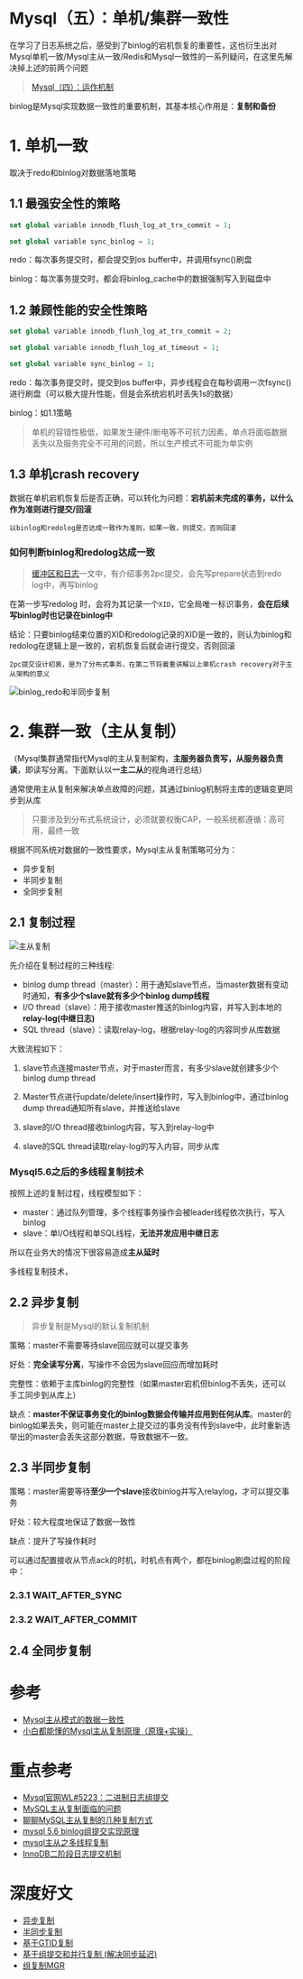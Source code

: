 # Mysql（五）：单机/集群一致性

在学习了日志系统之后，感受到了binlog的宕机恢复的重要性，这也衍生出对Mysql单机一致/Mysql主从一致/Redis和Mysql一致性的一系列疑问，在这里先解决掉上述的前两个问题

> [Mysql（四）：运作机制](https://asea-cch.life/achrives/)

binlog是Mysql实现数据一致性的重要机制，其基本核心作用是：**复制和备份**

# **1. 单机一致**

取决于redo和binlog对数据落地策略

## **1.1 最强安全性的策略**

```sql
set global variable innodb_flush_log_at_trx_commit = 1;

set global variable sync_binlog = 1;
```

redo：每次事务提交时，都会提交到os buffer中，并调用fsync()刷盘

binlog：每次事务提交时，都会将binlog_cache中的数据强制写入到磁盘中

## **1.2 兼顾性能的安全性策略**

```sql
set global variable innodb_flush_log_at_trx_commit = 2;

set global variable innodb_flush_log_at_timeout = 1;

set global variable sync_binlog = 1;
```

redo：每次事务提交时，提交到os buffer中，异步线程会在每秒调用一次fsync()进行刷盘（可以极大提升性能，但是会系统宕机时丢失1s的数据）

binlog：如1.1策略

> 单机的容错性极低，如果发生硬件/断电等不可抗力因素，单点将面临数据丢失以及服务完全不可用的问题，所以生产模式不可能为单实例

## **1.3 单机crash recovery**

数据在单机宕机恢复后是否正确，可以转化为问题：**宕机前未完成的事务，以什么作为准则进行提交/回滚**

    以binlog和redolog是否达成一致作为准则，如果一致，则提交，否则回滚

### **如何判断binlog和redolog达成一致**

> [缓冲区和日志]()一文中，有介绍事务2pc提交，会先写prepare状态到redo log中，再写binlog

在第一步写redolog 时，会将为其记录一个`XID`，它全局唯一标识事务，**会在后续写binlog时也记录在binlog中**

结论：只要binlog结束位置的XID和redolog记录的XID是一致的，则认为binlog和redolog在逻辑上是一致的，宕机恢复后就会进行提交，否则回滚

    2pc提交设计初衷，是为了分布式事务，在第二节将着重讲解以上单机crash recovery对于主从架构的意义

![binlog_redo和半同步复制](https://asea-cch.life/upload/2021/07/binlog_redo%E5%92%8C%E5%8D%8A%E5%90%8C%E6%AD%A5%E5%A4%8D%E5%88%B6-42cc5a27401240359fb76767c60e6d04.jpg)

# **2. 集群一致（主从复制）**

（Mysql集群通常指代Mysql的主从复制架构，**主服务器负责写，从服务器负责读**，即读写分离。下面默认以**一主二从**的视角进行总结）

通常使用主从复制来解决单点故障的问题，其通过binlog机制将主库的逻辑变更同步到从库

> 只要涉及到分布式系统设计，必须就要权衡CAP，一般系统都遵循：高可用，最终一致

根据不同系统对数据的一致性要求，Mysql主从复制策略可分为：
- 异步复制
- 半同步复制
- 全同步复制

## **2.1 复制过程**

![主从复制](https://asea-cch.life/upload/2021/07/%E4%B8%BB%E4%BB%8E%E5%A4%8D%E5%88%B6-cfb3b7b0dded4471a60f4436a9e2dbfb.webp)

先介绍在复制过程的三种线程:

- binlog dump thread（master）：用于通知slave节点，当master数据有变动时通知，**有多少个slave就有多少个binlog dump线程**
- I/O thread（slave）：用于接收master推送的binlog内容，并写入到本地的**relay-log(中继日志)**
- SQL thread（slave）：读取relay-log，根据relay-log的内容同步从库数据

大致流程如下：

1. slave节点连接master节点，对于master而言，有多少slave就创建多少个binlog dump thread

2. Master节点进行update/delete/insert操作时，写入到binlog中，通过binlog dump thread通知所有slave，并推送给slave

3. slave的I/O thread接收binlog内容，写入到relay-log中

4. slave的SQL thread读取relay-log的写入内容，同步从库

### **Mysql5.6之后的多线程复制技术**

按照上述的复制过程，线程模型如下：
- master：通过队列管理，多个线程事务操作会被leader线程依次执行，写入binlog
- slave：单I/O线程和单SQL线程，**无法并发应用中继日志**

所以在业务大的情况下很容易造成**主从延时**

多线程复制技术，

## **2.2 异步复制**

> 异步复制是Mysql的默认复制机制

策略：master不需要等待slave回应就可以提交事务

好处：**完全读写分离**，写操作不会因为slave回应而增加耗时

完整性：依赖于主库binlog的完整性（如果master宕机但binlog不丢失，还可以手工同步到从库上）

缺点：**master不保证事务变化的binlog数据会传输并应用到任何从库**。master的binlog如果丢失，则可能在master上提交过的事务没有传到slave中，此时重新选举出的master会丢失这部分数据，导致数据不一致。

## **2.3 半同步复制**

策略：master需要等待**至少一个slave**接收binlog并写入relaylog，才可以提交事务

好处：较大程度地保证了数据一致性

缺点：提升了写操作耗时

可以通过配置接收从节点ack的时机，时机点有两个，都在binlog刷盘过程的阶段中：

> []()

### **2.3.1 WAIT_AFTER_SYNC**


### **2.3.2 WAIT_AFTER_COMMIT**

## **2.4 全同步复制**

# 参考
- [Mysql主从模式的数据一致性](https://www.jianshu.com/p/790a158d9eb3)
- [小白都能懂的Mysql主从复制原理（原理+实操）](https://mp.weixin.qq.com/s/7dkPnF88o64w-u6c1MXctw)

# 重点参考
- [Mysql官网WL#5223：二进制日志组提交](https://dev.mysql.com/worklog/task/?id=5223)
- [MySQL主从复制面临的问题](https://sqlpy.com/blogs-old/books/1/chapters/7/articles/107)
- [聊聊MySQL主从复制的几种复制方式](https://baijiahao.baidu.com/s?id=1675053615227589077&wfr=spider&for=pc)
- [mysql 5.6 binlog组提交实现原理](http://blog.itpub.net/15480802/viewspace-1411356/)
- [mysql主从之多线程复制](https://www.cnblogs.com/zyxnhr/p/11154700.html)
- [InnoDB二阶段日志提交机制](https://www.linuxidc.com/Linux/2018-01/150186.htm)

# 深度好文
- [异步复制](https://www.cnblogs.com/kevingrace/p/6256603.html)
- [半同步复制](https://www.cnblogs.com/kevingrace/p/10228694.html)
- [基于GTID复制](https://www.cnblogs.com/kevingrace/p/5569753.html)
- [基于组提交和并行复制 (解决同步延迟)](https://www.cnblogs.com/kevingrace/p/5569652.html)
- [组复制MGR](https://www.cnblogs.com/kevingrace/p/10260685.html)